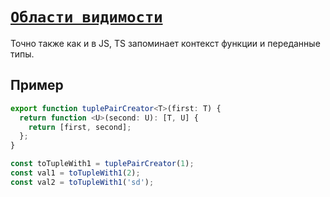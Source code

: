 # [`Области видимости`](../index.md)

Точно также как и в JS, TS запоминает контекст функции и переданные типы.

## Пример

```ts
export function tuplePairCreator<T>(first: T) {
  return function <U>(second: U): [T, U] {
    return [first, second];
  };
}

const toTupleWith1 = tuplePairCreator(1);
const val1 = toTupleWith1(2);
const val2 = toTupleWith1('sd');
```
